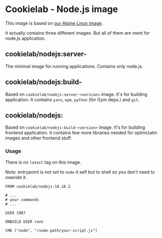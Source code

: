 # Cookielab - Node.js image

This image is based on [our Alpine Linux image](https://cloud.docker.com/u/cookielab/repository/docker/cookielab/alpine).

It actually contains three different images. But all of them are ment for node.js application.

## cookielab/nodejs:server-<version>

The minimal image for running applications. Contains only node.js.

## cookielab/nodejs:build-<version>

Based on `cookielab/nodejs:server-<version>` image. It's for building application. It contains `yarn`, `npm`, `python` (for Gym deps.) and `git`.

## cookielab/nodejs:<version>

Based on `cookielab/nodejs:build-<version>` image. It's for building frontend application. It contains few more libraries needed for optimizatin images and other frontend stuff.

### Usage

There is no `latest` tag on this image.

Note: entrypoint is *not set* to `node` it self but to shell so you don't need to oweride it.

```
FROM cookielab/nodejs:10.16.2

# ...
# your commands
# ...

USER 1987

ONBUILD USER root

CMD ["node", "/some-path/your-script.js"]
```
